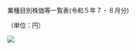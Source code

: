 業種目別株価等一覧表(令和５年７・８月分)

（単位：円）

![](https://www.nta.go.jp/tmp/dd294ffb-488d-4b4f-9170-1ac53f320743/images/7a6103ac35791c7c449ce4ab157574b9528dd09b7e1fead819214d91acf606e6.jpg)